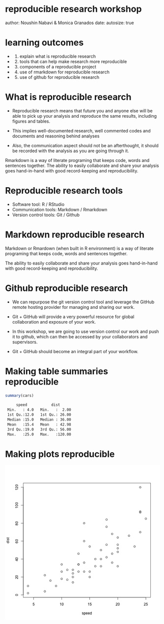 reproducible research workshop
========================================================
author: Noushin Nabavi & Monica Granados
date: 
autosize: true

learning outcomes
========================================================

- 1. explain what is reproducible research 
- 2. tools that can help make research more reproducible
- 3. components of a reproducible project
- 4. use of rmarkdown for reproducible research 
- 5. use of github for reproducible research 

What is reproducible research
========================================================

- Reproducible research means that future you and anyone else will be able to pick up your analysis and reproduce the same results, including figures and tables. 

- This implies well-documented research, well commented codes and documents and reasoning behind analyses

- Also, the communication aspect should not be an afterthought, it should be recorded with the analysis as you are going through it.

Rmarkdown is a way of literate programing that keeps code, words and sentences together. The ability to easily collaborate and share your analysis goes hand-in-hand with good record-keeping and reproducibility. 

Reproducible research tools
========================================================

- Software tool: R / RStudio
- Communication tools: Markdown / Rmarkdown
- Version control tools: Git / Github


Markdown reproducible research
========================================================

Markdown or Rmardown (when built in R environment) is a way of literate programing that keeps code, words and sentences together. 

The ability to easily collaborate and share your analysis goes hand-in-hand with good record-keeping and reproducibility. 


Github reproducible research
========================================================

- We can repurpose the git version control tool and leverage the GitHub remote hosting provider for managing and sharing our work. 

- Git + GitHub will provide a very powerful resource for global collaboration and exposure of your work. 
- In this workshop, we are going to use version control our work and push it to github, which can then be accessed by your collaborators and supervisors. 

- Git + GitHub should become an integral part of your workflow.

Making table summaries reproducible
========================================================


```r
summary(cars)
```

```
     speed           dist       
 Min.   : 4.0   Min.   :  2.00  
 1st Qu.:12.0   1st Qu.: 26.00  
 Median :15.0   Median : 36.00  
 Mean   :15.4   Mean   : 42.98  
 3rd Qu.:19.0   3rd Qu.: 56.00  
 Max.   :25.0   Max.   :120.00  
```

Making plots reproducible
========================================================

![plot of chunk unnamed-chunk-2](rr-presentation-figure/unnamed-chunk-2-1.png)
